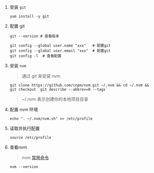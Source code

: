 1. 安装 `git`

    ```shell
    yum install -y git
    ```

2. 配置 git

    ```shell
    git --version # 查看版本

    git config --global user.name "xxx"   # 配置git
    git config --global user.email "xxx"  # 配置git
    git config -l  # 查看配置
    ```

4. 安装 `nvm`

    > 通过 git 来安装 nvm
    ```shell
    git clone https://github.com/cnpm/nvm.git ~/.nvm && cd ~/.nvm && git checkout `git describe --abbrev=0 --tags`
    ```
    > ~/.nvm 表示创建你的本地项目目录

5. 配置 nvm 环境

    ```shell
    echo ". ~/.nvm/nvm.sh" >> /etc/profile
    ```

6. 读取并执行配置

    ```shell
    source /etc/profile
    ```

7. 查看nvm

    > nvm [常用命令](http://39.106.78.182/detail/2)
    ```shell
    nvm --version
    ```